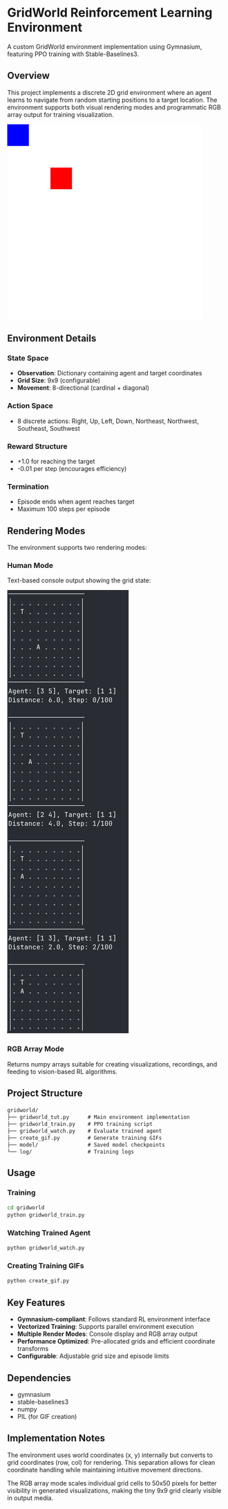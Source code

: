 # GridWorld Reinforcement Learning Environment

A custom GridWorld environment implementation using Gymnasium, featuring PPO training with Stable-Baselines3.

## Overview

This project implements a discrete 2D grid environment where an agent learns to navigate from random starting positions to a target location. The environment supports both visual rendering modes and programmatic RGB array output for training visualization.

![Training Example](gridworld/gridworld_training.gif)

## Environment Details

### State Space
- **Observation**: Dictionary containing agent and target coordinates
- **Grid Size**: 9x9 (configurable)
- **Movement**: 8-directional (cardinal + diagonal)

### Action Space
- 8 discrete actions: Right, Up, Left, Down, Northeast, Northwest, Southeast, Southwest

### Reward Structure
- +1.0 for reaching the target
- -0.01 per step (encourages efficiency)

### Termination
- Episode ends when agent reaches target
- Maximum 100 steps per episode

## Rendering Modes

The environment supports two rendering modes:

### Human Mode
Text-based console output showing the grid state:

![Human Rendering](gridworld/human_render.png)

### RGB Array Mode
Returns numpy arrays suitable for creating visualizations, recordings, and feeding to vision-based RL algorithms.

## Project Structure

```
gridworld/
├── gridworld_tut.py      # Main environment implementation
├── gridworld_train.py    # PPO training script
├── gridworld_watch.py    # Evaluate trained agent
├── create_gif.py         # Generate training GIFs
├── model/                # Saved model checkpoints
└── log/                  # Training logs
```

## Usage

### Training
```bash
cd gridworld
python gridworld_train.py
```

### Watching Trained Agent
```bash
python gridworld_watch.py
```

### Creating Training GIFs
```bash
python create_gif.py
```

## Key Features

- **Gymnasium-compliant**: Follows standard RL environment interface
- **Vectorized Training**: Supports parallel environment execution
- **Multiple Render Modes**: Console display and RGB array output
- **Performance Optimized**: Pre-allocated grids and efficient coordinate transforms
- **Configurable**: Adjustable grid size and episode limits

## Dependencies

- gymnasium
- stable-baselines3
- numpy
- PIL (for GIF creation)

## Implementation Notes

The environment uses world coordinates (x, y) internally but converts to grid coordinates (row, col) for rendering. This separation allows for clean coordinate handling while maintaining intuitive movement directions.

The RGB array mode scales individual grid cells to 50x50 pixels for better visibility in generated visualizations, making the tiny 9x9 grid clearly visible in output media.
